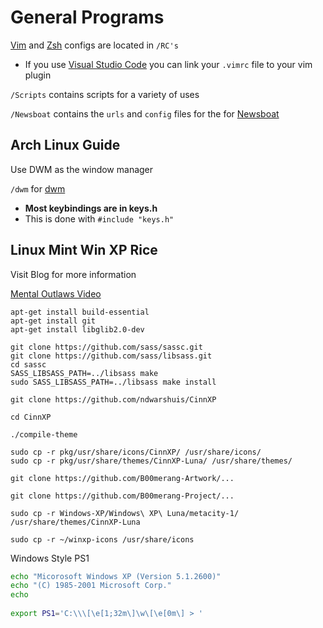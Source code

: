 # General Programs

[Vim](https://www.vim.org/) and [Zsh](https://www.zsh.org/) configs are located in `/RC's`

  - If you use [Visual Studio Code](https://code.visualstudio.com/) you can link your `.vimrc` file to your vim plugin

`/Scripts` contains scripts for a variety of uses

`/Newsboat` contains the `urls` and `config` files for the for [Newsboat](https://newsboat.org/index.html)

## Arch Linux Guide

Use DWM as the window manager

`/dwm` for [dwm](https://dwm.suckless.org/)

  - **Most keybindings are in keys.h**
  - This is done with `#include "keys.h"`

## Linux Mint Win XP Rice

Visit Blog for more information

[Mental Outlaws Video](https://www.youtube.com/watch?v=b0_0fJkvhP8&pp=ygUZbWVudGFsIG91dGxhdyB3aW5kb3dzIHN4cA%3D%3D)

```console
apt-get install build-essential
apt-get install git
apt-get install libglib2.0-dev

git clone https://github.com/sass/sassc.git
git clone https://github.com/sass/libsass.git
cd sassc
SASS_LIBSASS_PATH=../libsass make
sudo SASS_LIBSASS_PATH=../libsass make install

git clone https://github.com/ndwarshuis/CinnXP

cd CinnXP

./compile-theme

sudo cp -r pkg/usr/share/icons/CinnXP/ /usr/share/icons/
sudo cp -r pkg/usr/share/themes/CinnXP-Luna/ /usr/share/themes/

git clone https://github.com/B00merang-Artwork/...

git clone https://github.com/B00merang-Project/...

sudo cp -r Windows-XP/Windows\ XP\ Luna/metacity-1/ /usr/share/themes/CinnXP-Luna

sudo cp -r ~/winxp-icons /usr/share/icons
```

Windows Style PS1

```bash
echo "Micorosoft Windows XP (Version 5.1.2600)"
echo "(C) 1985-2001 Microsoft Corp."
echo
 
export PS1='C:\\\[\e[1;32m\]\w\[\e[0m\] > '
```
